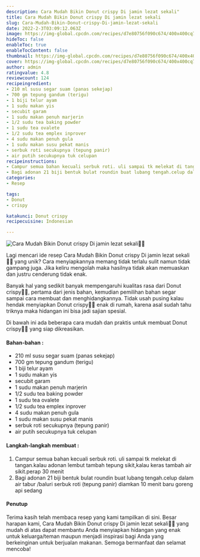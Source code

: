 ```yaml
---
description: Cara Mudah Bikin Donut crispy Di jamin lezat sekali"
title: Cara Mudah Bikin Donut crispy Di jamin lezat sekali
slug: Cara-Mudah-Bikin-Donut-crispy-Di-jamin-lezat-sekali
date: 2022-2-3T03:09:12.063Z
image: https://img-global.cpcdn.com/recipes/d7e80756f090c674/400x400cq70/photo.jpg
hideToc: false
enableToc: true
enableTocContent: false
thumbnail: https://img-global.cpcdn.com/recipes/d7e80756f090c674/400x400cq70/photo.jpg
cover: https://img-global.cpcdn.com/recipes/d7e80756f090c674/400x400cq70/photo.jpg
author: admin
ratingvalue: 4.8
reviewcount: 124
recipeingredient:
- 210 ml susu segar suam (panas sekejap)
- 700 gm tepung gandum (terigu)
- 1 biji telur ayam
- 1 sudu makan yis
- secubit garam
- 1 sudu makan penuh marjerin
- 1/2 sudu tea baking powder
- 1 sudu tea ovalete
- 1/2 sudu tea emplex inprover
- 4 sudu makan penuh gula
- 1 sudu makan susu pekat manis
- serbuk roti secukupnya (tepung panir)
- air putih secukupnya tuk celupan
recipeinstructions:
- Campur semua bahan kecuali serbuk roti. uli sampai tk melekat di tangan.kalau adonan lembut tambah tepung sikit,kalau keras tambah air sikit.perap 30 menit
- Bagi adonan 21 biji bentuk bulat roundin buat lubang tengah.celup dalam air tabur /baluri serbuk roti (tepung panir) diamkan 10 menit baru goreng api sedang
categories:
- Resep

tags:
- Donut
- crispy

katakunci: Donut crispy
recipecuisine: Indonesian

---
```


![Cara Mudah Bikin Donut crispy Di jamin lezat sekali👩‍🍳](https://img-global.cpcdn.com/recipes/d7e80756f090c674/400x400cq70/photo.jpg)

Lagi mencari ide resep Cara Mudah Bikin Donut crispy Di jamin lezat sekali👩‍🍳 yang unik? Cara menyiapkannya memang tidak terlalu sulit namun tidak gampang juga. Jika keliru mengolah maka hasilnya tidak akan memuaskan dan justru cenderung tidak enak.

Banyak hal yang sedikit banyak mempengaruhi kualitas rasa dari Donut crispy👩‍🍳, pertama dari jenis bahan, kemudian pemilihan bahan segar sampai cara membuat dan menghidangkannya. Tidak usah pusing kalau hendak menyiapkan Donut crispy👩‍🍳 enak di rumah, karena asal sudah tahu triknya maka hidangan ini bisa jadi sajian spesial.

Di bawah ini ada beberapa cara mudah dan praktis untuk membuat Donut crispy👩‍🍳 yang siap dikreasikan.

<!--inarticleads1-->

#### Bahan-bahan :

- 210 ml susu segar suam (panas sekejap)
- 700 gm tepung gandum (terigu)
- 1 biji telur ayam
- 1 sudu makan yis
- secubit garam
- 1 sudu makan penuh marjerin
- 1/2 sudu tea baking powder
- 1 sudu tea ovalete
- 1/2 sudu tea emplex inprover
- 4 sudu makan penuh gula
- 1 sudu makan susu pekat manis
- serbuk roti secukupnya (tepung panir)
- air putih secukupnya tuk celupan

<!--inarticleads2-->

#### Langkah-langkah membuat :

1. Campur semua bahan kecuali serbuk roti. uli sampai tk melekat di tangan.kalau adonan lembut tambah tepung sikit,kalau keras tambah air sikit.perap 30 menit
1. Bagi adonan 21 biji bentuk bulat roundin buat lubang tengah.celup dalam air tabur /baluri serbuk roti (tepung panir) diamkan 10 menit baru goreng api sedang

#### Penutup

Terima kasih telah membaca resep yang kami tampilkan di sini. Besar harapan kami, Cara Mudah Bikin Donut crispy Di jamin lezat sekali👩‍🍳 yang mudah di atas dapat membantu Anda menyiapkan hidangan yang enak untuk keluarga/teman maupun menjadi inspirasi bagi Anda yang berkeinginan untuk berjualan makanan. Semoga bermanfaat dan selamat mencoba!